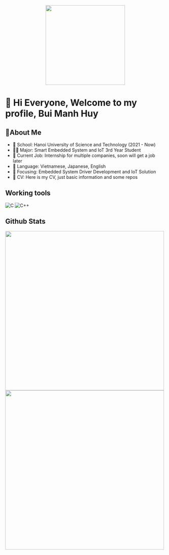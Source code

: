 <div id="header" align="center">
  <img src="https://github.com/buihuy1203/buihuy1203/assets/85066488/c444b4ed-39d6-4cbc-9e54-670d55a4f3cc" width="250"/>
</div>

# 👋 Hi Everyone, Welcome to my profile, Bui Manh Huy
## 🐧About Me 
- 🏫 School: Hanoi University of Science and Technology (2021 - Now)
- 👨‍🏫 Major: Smart Embedded System and IoT 3rd Year Student
- 💼 Current Job: Internship for multiple companies, soon will get a job later
- 📖 Language: Vietnamese, Japanese, English
- 🎯 Focusing: Embedded System Driver Development and IoT Solution
- 📃 CV: Here is my CV, just basic information and some repos
## Working tools
![C](https://img.shields.io/badge/_-C-_?style=flat&logo=c&labelColor=gray&color=blue)
![C++](https://img.shields.io/badge/_-C%2B%2B-_?style=flat&logo=cplusplusbuilder&labelColor=gray&color=blue)


## Github Stats
<picture>
  <source
    srcset="https://github-readme-stats.vercel.app/api?username=buihuy1203&show_icons=true&theme=dark"
    media="(prefers-color-scheme: dark)"
  />
  <source
    srcset="https://github-readme-stats.vercel.app/api?username=buihuy1203&show_icons=true"
    media="(prefers-color-scheme: light), (prefers-color-scheme: no-preference)"
  />
  <img src="https://github-readme-stats.vercel.app/api?username=buihuy1203&show_icons=true" width="500"/>
</picture>

<picture>
  <source
    srcset="https://github-readme-stats.vercel.app/api/top-langs/?username=buihuy1203&layout=compact&card_with=400&theme=dark"
    media="(prefers-color-scheme: dark)"
  />
  <source
    srcset="https://github-readme-stats.vercel.app/api/top-langs/?username=buihuy1203&layout=compact&card_with=400"
    media="(prefers-color-scheme: light), (prefers-color-scheme: no-preference)"
  />
  <img src="https://github-readme-stats.vercel.app/api/top-langs/?username=buihuy1203&layout=compact&card_with=400" width="500"/>
</picture5

